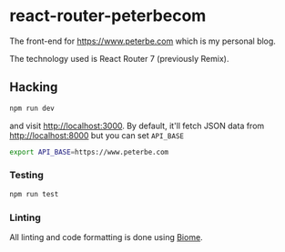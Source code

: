 # react-router-peterbecom

The front-end for <https://www.peterbe.com> which is my personal blog.

The technology used is React Router 7 (previously Remix).

## Hacking

```bash
npm run dev
```

and visit <http://localhost:3000>.
By default, it'll fetch JSON data from <http://localhost:8000>
but you can set `API_BASE`

```bash
export API_BASE=https://www.peterbe.com
```

### Testing

```bash
npm run test
```

### Linting

All linting and code formatting is done using [Biome](https://biomejs.dev/).
